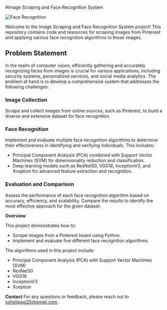 #Image Scraping and Face Recognition System

![Face Recognition](https://news.mit.edu/sites/default/files/images/202203/face-recognition.png)

Welcome to the Image Scraping and Face Recognition System project! This repository contains code and resources for scraping images from Pinterest and applying various face recognition algorithms to those images.

## Problem Statement

In the realm of computer vision, efficiently gathering and accurately recognizing faces from images is crucial for various applications, including security systems, personalized services, and social media analytics. The problem at hand is to develop a comprehensive system that addresses the following challenges:

### Image Collection
Scrape and collect images from online sources, such as Pinterest, to build a diverse and extensive dataset for face recognition.

### Face Recognition
Implement and evaluate multiple face recognition algorithms to determine their effectiveness in identifying and verifying individuals. This includes:
- Principal Component Analysis (PCA) combined with Support Vector Machines (SVM) for dimensionality reduction and classification.
- Deep learning models such as ResNet50, VGG16, InceptionV3, and Xception for advanced feature extraction and recognition.

### Evaluation and Comparison
Assess the performance of each face recognition algorithm based on accuracy, efficiency, and scalability. Compare the results to identify the most effective approach for the given dataset.

**Overview**

This project demonstrates how to:
- Scrape images from a Pinterest board using Python.
- Implement and evaluate five different face recognition algorithms.

The algorithms used in this project include:
- Principal Component Analysis (PCA) with Support Vector Machines (SVM)
- ResNet50
- VGG16
- InceptionV3
- Xception

**Contact**
For any questions or feedback, please reach out to sohelipaul25@gmail.com.
